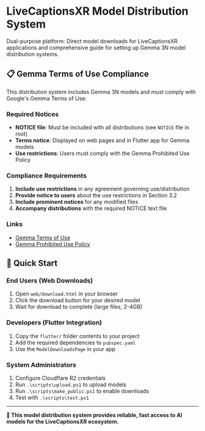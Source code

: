 # LiveCaptionsXR Model Distribution System

Dual-purpose platform: Direct model downloads for LiveCaptionsXR applications and comprehensive guide for setting up Gemma 3N model distribution systems.

## 📋 Gemma Terms of Use Compliance

This distribution system includes Gemma 3N models and must comply with Google's Gemma Terms of Use:

### Required Notices
- **NOTICE file**: Must be included with all distributions (see `NOTICE` file in root)
- **Terms notice**: Displayed on web pages and in Flutter app for Gemma models
- **Use restrictions**: Users must comply with the Gemma Prohibited Use Policy

### Compliance Requirements
1. **Include use restrictions** in any agreement governing use/distribution
2. **Provide notice to users** about the use restrictions in Section 3.2
3. **Include prominent notices** for any modified files
4. **Accompany distributions** with the required NOTICE text file

### Links
- [Gemma Terms of Use](https://ai.google.dev/gemma/terms)
- [Gemma Prohibited Use Policy](https://ai.google.dev/gemma/prohibited_use_policy)

## 🚀 Quick Start

### **End Users (Web Downloads)**
1. Open `web/download.html` in your browser
2. Click the download button for your desired model
3. Wait for download to complete (large files, 2-4GB)

### **Developers (Flutter Integration)**
1. Copy the `flutter/` folder contents to your project
2. Add the required dependencies to `pubspec.yaml`
3. Use the `ModelDownloadsPage` in your app

### **System Administrators**
1. Configure Cloudflare R2 credentials
2. Run `.\scripts\upload.ps1` to upload models
3. Run `.\scripts\make_public.ps1` to enable downloads
4. Test with `.\scripts\test.ps1`

---

**🎯 This model distribution system provides reliable, fast access to AI models for the LiveCaptionsXR ecosystem.** 